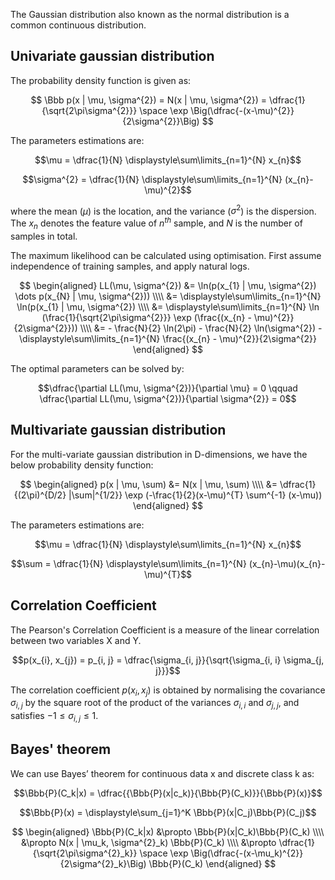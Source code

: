 The Gaussian distribution also known as the normal distribution is a common continuous distribution.

## Univariate gaussian distribution

The probability density function is given as:

$$
\Bbb p(x | \mu, \sigma^{2}) = N(x | \mu, \sigma^{2}) = \dfrac{1}{\sqrt{2\pi\sigma^{2}}} \space \exp \Big(\dfrac{-(x-\mu)^{2}}{2\sigma^{2}}\Big)
$$

The parameters estimations are:

$$\mu = \dfrac{1}{N} \displaystyle\sum\limits_{n=1}^{N} x_{n}$$

$$\sigma^{2} = \dfrac{1}{N} \displaystyle\sum\limits_{n=1}^{N} (x_{n}-\mu)^{2}$$

where the mean ($\mu$) is the location, and the variance ($\sigma^{2}$) is the dispersion. The $x_{n}$ denotes the feature value of $n^{th}$ sample, and $N$ is the number of samples in total.

The maximum likelihood can be calculated using optimisation. First assume independence of training samples, and apply natural logs.

$$
\begin{aligned}
LL(\mu, \sigma^{2}) &= \ln(p(x_{1} | \mu, \sigma^{2}) \dots p(x_{N} | \mu, \sigma^{2})) \\\\
&= \displaystyle\sum\limits_{n=1}^{N} \ln(p(x_{1} | \mu, \sigma^{2}) \\\\
&= \displaystyle\sum\limits_{n=1}^{N} \ln (\frac{1}{\sqrt{2\pi\sigma^{2}}} \exp (\frac{(x_{n} - \mu)^{2}}{2\sigma^{2}})) \\\\
&= - \frac{N}{2} \ln(2\pi) - \frac{N}{2} \ln(\sigma^{2}) - \displaystyle\sum\limits_{n=1}^{N} \frac{(x_{n} - \mu)^{2}}{2\sigma^{2}}
\end{aligned}
$$

The optimal parameters can be solved by:

$$\dfrac{\partial LL(\mu, \sigma^{2})}{\partial \mu} = 0 \qquad \dfrac{\partial LL(\mu, \sigma^{2})}{\partial \sigma^{2}} = 0$$

## Multivariate gaussian distribution

For the multi-variate gaussian distribution in D-dimensions, we have the below probability density function:

$$
\begin{aligned}
p(x | \mu, \sum) &= N(x | \mu, \sum) \\\\
&= \dfrac{1}{(2\pi)^{D/2} |\sum|^{1/2}} \exp (-\frac{1}{2}(x-\mu)^{T} \sum^{-1} (x-\mu))
\end{aligned}
$$

The parameters estimations are:

$$\mu = \dfrac{1}{N} \displaystyle\sum\limits_{n=1}^{N} x_{n}$$

$$\sum = \dfrac{1}{N} \displaystyle\sum\limits_{n=1}^{N} (x_{n}-\mu)(x_{n}-\mu)^{T}$$

## Correlation Coefficient

The Pearson's Correlation Coefficient is a measure of the linear correlation between two variables X and Y.

$$p(x_{i}, x_{j}) = p_{i, j} = \dfrac{\sigma_{i, j}}{\sqrt{\sigma_{i, i} \sigma_{j, j}}}$$

The correlation coefficient $p(x_{i}, x_{j})$ is obtained by normalising the covariance $\sigma_{i, j}$ by the square root of the
product of the variances $\sigma_{i, i}$ and $\sigma_{j, j}$, and satisfies $−1 \leq \sigma_{i, j} \leq 1$.

## Bayes' theorem

We can use Bayes’ theorem for continuous data x and discrete class k as:

$$\Bbb{P}(C_k|x) = \dfrac{{\Bbb{P}(x|c_k)}{\Bbb{P}(C_k)}}{\Bbb{P}(x)}$$

$$\Bbb{P}(x) = \displaystyle\sum_{j=1}^K \Bbb{P}(x|C_j)\Bbb{P}(C_j)$$

$$
\begin{aligned}
\Bbb{P}(C_k|x) &\propto \Bbb{P}(x|C_k)\Bbb{P}(C_k) \\\\
&\propto N(x | \mu_k, \sigma^{2}_k) \Bbb{P}(C_k) \\\\
&\propto \dfrac{1}{\sqrt{2\pi\sigma^{2}_k}} \space \exp \Big(\dfrac{-(x-\mu_k)^{2}}{2\sigma^{2}_k}\Big) \Bbb{P}(C_k)
\end{aligned}
$$
